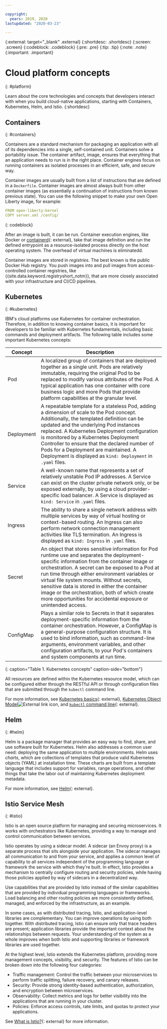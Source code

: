 ```yaml
---

copyright:
  years: 2019, 2020
lastupdated: "2020-03-23"

---
```


{:external: target="_blank" .external}
{:shortdesc: .shortdesc}
{:screen: .screen}
{:codeblock: .codeblock}
{:pre: .pre}
{:tip: .tip}
{:note: .note}
{:important: .important}

# Cloud platform concepts
{: #platform}

Learn about the core technologies and concepts that developers interact with when you build cloud-native applications, starting with Containers, Kubernetes, Helm, and Istio.
{:shortdesc}

## Containers
{: #containers}

Containers are a standard mechanism for packaging an application with all of its dependencies into a single, self-contained unit. Containers solve a portability issue. The container artifact, image, ensures that everything that an application needs to run is in the right place. Container engines focus on running containers as isolated processes in an efficient, safe, and secure way.

Container images are usually built from a list of instructions that are defined in a `Dockerfile`. Container images are almost always built from other container images (as essentially a continuation of instructions from known previous state). You can use the following snippet to make your own Open Liberty image, for example:

```yaml
FROM open-liberty:kernel
COPY server.xml /config/
```
{: codeblock}

After an image is built, it can be run. Container execution engines, like Docker or [containerd](https://containerd.io/){: external}, take that image definition and run the defined entrypoint as a resource-isolated process directly on the host operating system. The overhead of virtual machines is eliminatedd.

Container images are stored in *registries*. The best known is the public Docker Hub registry. You push images into and pull images from access-controlled container registries, like {{site.data.keyword.registryshort_notm}}, that are more closely associated with your infrastructure and CI/CD pipelines.

## Kubernetes
{: #kubernetes}

IBM's cloud platforms use Kubernetes for container orchestration. Therefore, in addition to knowing container basics, it is important for developers to be familiar with Kubernetes fundamentals, including basic commands and deployment artifacts. The following table includes some important Kubernetes concepts:

| Concept | Description |
|---------|-------------|
| Pod | A localized group of containers that are deployed together as a single unit. Pods are relatively immutable, requiring the original Pod to be replaced to modify various attributes of the Pod. A typical application has one container with core business logic and more Pods that provide platform capabilities at the granular level. |
| Deployment | A repeatable template for a stateless Pod, adding a dimension of scale to the Pod concept. Additionally, the templated definition can be updated and the underlying Pod instances replaced. A Kubernetes Deployment configuration is monitored by a Kubernetes Deployment Controller to ensure that the declared number of Pods for a Deployment are maintained. A Deployment is displayed as `kind: Deployment` in `.yaml` files. |
| Service | A well-known name that represents a set of relatively unstable Pod IP addresses. A Service can exist on the cluster private network only, or be exposed externally, by using a cloud provider-specific load balancer. A Service is displayed as `kind: Service` in `.yaml` files. |
| Ingress | The ability to share a single network address with multiple services by way of virtual hosting or context-based routing. An Ingress can also perform network connection management activities like TLS termination. An Ingress is displayed as `kind: Ingress` in `.yaml` files. |
| Secret | An object that stores sensitive information for Pod runtime use and separates the deployment-specific information from the container image or orchestration. A secret can be exposed to a Pod at run time through either environment variables or virtual file system mounts. Without secrets, sensitive data is stored in either the container image or the orchestration, both of which create more opportunities for accidental exposure or unintended access. |
| ConfigMap | Plays a similar role to Secrets in that it separates deployment-specific information from the container orchestration. However, a ConfigMap is a general-purpose configuration structure. It is used to bind information, such as command-line arguments, environment variables, and other configuration artifacts, to your Pod's containers and system components at run time. | 
{: caption="Table 1. Kubernetes concepts" caption-side="bottom"}

All resources are defined within the Kubernetes resource model, which can be configured either through the RESTful API or through configuration files that are submitted through the `kubectl` command line.

For more information, see [Kubernetes basics](https://kubernetes.io/docs/tutorials/kubernetes-basics/){: external}, [Kubernetes Object Model](https://kubernetes.io/docs/concepts/overview/working-with-objects/kubernetes-objects/)![External link icon](../icons/launch-glyph.svg "External link icon"), and [`kubectl` command line](https://kubernetes.io/docs/reference/kubectl/overview/){: external}. 

## Helm
{: #helm}

Helm is a package manager that provides an easy way to find, share, and use software built for Kubernetes. Helm also addresses a common user need: deploying the same application to multiple environments. Helm uses *charts*, which are collections of templates that produce valid Kubernetes objects (YAML) at installation time. These charts are built from a template language that includes support for variables, range operations, and other things that take the labor out of maintaining Kubernetes deployment metadata.

For more information, see [Helm](https://helm.sh/){: external}.

## Istio Service Mesh
{: #istio}

Istio is an open source platform for managing and securing microservices. It works with orchestrators like Kubernetes, providing a way to manage and control communication between services.

Istio operates by using a sidecar model. A sidecar (an Envoy proxy) is a separate process that sits alongside your application. The sidecar manages all communication to and from your service, and applies a common level of capability to all services independent of the programming language or framework the service with which they're built. In effect, Istio provides a mechanism to centrally configure routing and security policies, while having those policies applied by way of sidecars in a decentralized way.

Use capabilities that are provided by Istio instead of the similar capabilities that are provided by individual programming languages or frameworks. Load balancing and other routing policies are more consistently defined, managed, and enforced by the infrastructure, as an example.

In some cases, as with distributed tracing, Istio, and application-level libraries are complementary. You can improve operations by using both together. With distributed tracing, Istio can ensure only that trace headers are present; application libraries provide the important context about the relationships between requests. Your understanding of the system as a whole improves when both Istio and supporting libraries or framework libraries are used together.

At the highest level, Istio extends the Kubernetes platform, providing more management concepts, visibility, and security. The features of Istio can be broken down into the following four categories:

* Traffic management: Control the traffic between your microservices to perform traffic splitting, failure recovery, and canary releases.
* Security: Provide strong identity-based authentication, authorization, and encryption between microservices.
* Observability: Collect metrics and logs for better visibility into the applications that are running in your cluster.
* Policies: Enforce access controls, rate limits, and quotas to protect your applications.

See [What is Istio?](https://istio.io/docs/concepts/what-is-istio/){: external} for more information.



